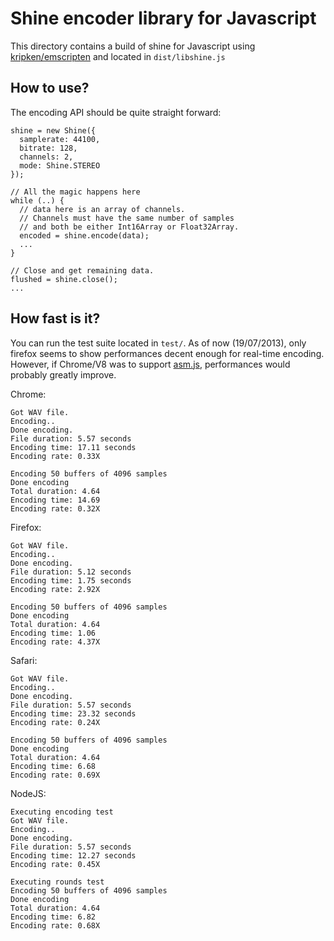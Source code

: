 Shine encoder library for Javascript
====================================

This directory contains a build of shine for Javascript using 
[kripken/emscripten](https://github.com/kripken/emscripten) and
located in `dist/libshine.js`

How to use?
-----------

The encoding API should be quite straight forward:

```
shine = new Shine({
  samplerate: 44100,
  bitrate: 128,
  channels: 2,
  mode: Shine.STEREO
});
  
// All the magic happens here
while (..) {
  // data here is an array of channels.
  // Channels must have the same number of samples
  // and both be either Int16Array or Float32Array.
  encoded = shine.encode(data);
  ...
}

// Close and get remaining data.
flushed = shine.close();
...
```

How fast is it?
---------------

You can run the test suite located in `test/`. As of now (19/07/2013), only firefox
seems to show performances decent enough for real-time encoding. However, if Chrome/V8 
was to support [asm.js](http:asmjs.org), performances would probably greatly improve.

Chrome:
```
Got WAV file.
Encoding..
Done encoding.
File duration: 5.57 seconds
Encoding time: 17.11 seconds
Encoding rate: 0.33X

Encoding 50 buffers of 4096 samples
Done encoding
Total duration: 4.64
Encoding time: 14.69
Encoding rate: 0.32X
```

Firefox:
```
Got WAV file.
Encoding..
Done encoding.
File duration: 5.12 seconds
Encoding time: 1.75 seconds
Encoding rate: 2.92X

Encoding 50 buffers of 4096 samples
Done encoding
Total duration: 4.64
Encoding time: 1.06
Encoding rate: 4.37X
```

Safari:
```
Got WAV file.
Encoding..
Done encoding.
File duration: 5.57 seconds
Encoding time: 23.32 seconds
Encoding rate: 0.24X

Encoding 50 buffers of 4096 samples
Done encoding
Total duration: 4.64
Encoding time: 6.68
Encoding rate: 0.69X
```

NodeJS:
```
Executing encoding test
Got WAV file.
Encoding..
Done encoding.
File duration: 5.57 seconds
Encoding time: 12.27 seconds
Encoding rate: 0.45X

Executing rounds test
Encoding 50 buffers of 4096 samples
Done encoding
Total duration: 4.64
Encoding time: 6.82
Encoding rate: 0.68X
```
